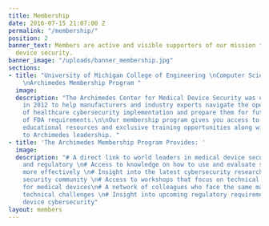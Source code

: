 ```yaml
---
title: Membership
date: 2016-07-15 21:07:00 Z
permalink: "/membership/"
position: 2
banner_text: Members are active and visible supporters of our mission to improve medical
  device security.
banner_image: "/uploads/banner_membership.jpg"
sections:
- title: "University of Michigan College of Engineering \nComputer Science and Engineering
    \nArchimedes Membership Program "
  image: 
  description: "The Archimedes Center for Medical Device Security was established
    in 2012 to help manufacturers and industry experts navigate the operational hazards
    of healthcare cybersecurity implementation and prepare them for future challenges
    of FDA requirements.\n\nOur membership program gives you access to trustworthy
    educational resources and exclusive training opportunities along with direct access
    to Archimedes leadership. "
- title: 'The Archimedes Membership Program Provides: '
  image: 
  description: "# A direct link to world leaders in medical device security, engineering,
    and regulatory \n# Access to knowledge on how to use and evaluate security technology
    more effectively \n# Insight into the latest cybersecurity research and the broader
    security community \n# Access to workshops that focus on technical problem-solving
    for medical devices\n# A network of colleagues who face the same managerial and
    technical challenges \n# Insight into upcoming regulatory requirements for medical
    device cybersecurity"
layout: members
---
```


